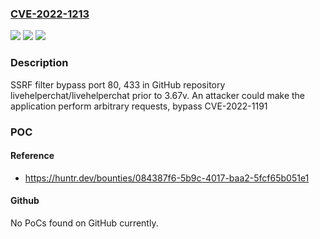 ### [CVE-2022-1213](https://cve.mitre.org/cgi-bin/cvename.cgi?name=CVE-2022-1213)
![](https://img.shields.io/static/v1?label=Product&message=livehelperchat%2Flivehelperchat&color=blue)
![](https://img.shields.io/static/v1?label=Version&message=n%2Fa&color=blue)
![](https://img.shields.io/static/v1?label=Vulnerability&message=CWE-918%20Server-Side%20Request%20Forgery%20(SSRF)&color=brighgreen)

### Description

SSRF filter bypass port 80, 433 in GitHub repository livehelperchat/livehelperchat prior to 3.67v. An attacker could make the application perform arbitrary requests, bypass CVE-2022-1191

### POC

#### Reference
- https://huntr.dev/bounties/084387f6-5b9c-4017-baa2-5fcf65b051e1

#### Github
No PoCs found on GitHub currently.

